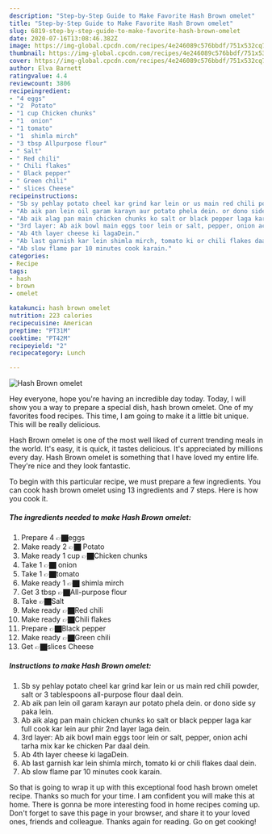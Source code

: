```yaml
---
description: "Step-by-Step Guide to Make Favorite Hash Brown omelet"
title: "Step-by-Step Guide to Make Favorite Hash Brown omelet"
slug: 6819-step-by-step-guide-to-make-favorite-hash-brown-omelet
date: 2020-07-16T13:08:46.382Z
image: https://img-global.cpcdn.com/recipes/4e246089c576bbdf/751x532cq70/hash-brown-omelet-recipe-main-photo.jpg
thumbnail: https://img-global.cpcdn.com/recipes/4e246089c576bbdf/751x532cq70/hash-brown-omelet-recipe-main-photo.jpg
cover: https://img-global.cpcdn.com/recipes/4e246089c576bbdf/751x532cq70/hash-brown-omelet-recipe-main-photo.jpg
author: Elva Barnett
ratingvalue: 4.4
reviewcount: 3806
recipeingredient:
- "4 eggs"
- "2  Potato"
- "1 cup Chicken chunks"
- "1  onion"
- "1 tomato"
- "1  shimla mirch"
- "3 tbsp Allpurpose flour"
- " Salt"
- " Red chili"
- " Chili flakes"
- " Black pepper"
- " Green chili"
- " slices Cheese"
recipeinstructions:
- "Sb sy pehlay potato cheel kar grind kar lein or us main red chili powder, salt or 3 tablespoons all-purpose flour daal dein."
- "Ab aik pan lein oil garam karayn aur potato phela dein. or dono side sy paka lein."
- "Ab aik alag pan main chicken chunks ko salt or black pepper laga kar full cook kar lein aur phir 2nd layer laga dein."
- "3rd layer: Ab aik bowl main eggs toor lein or salt, pepper, onion achi tarha mix kar ke chicken Par daal dein."
- "Ab 4th layer cheese ki lagaDein."
- "Ab last garnish kar lein shimla mirch, tomato ki or chili flakes daal dein."
- "Ab slow flame par 10 minutes cook karain."
categories:
- Recipe
tags:
- hash
- brown
- omelet

katakunci: hash brown omelet 
nutrition: 223 calories
recipecuisine: American
preptime: "PT31M"
cooktime: "PT42M"
recipeyield: "2"
recipecategory: Lunch

---
```



![Hash Brown omelet](https://img-global.cpcdn.com/recipes/4e246089c576bbdf/751x532cq70/hash-brown-omelet-recipe-main-photo.jpg)

Hey everyone, hope you're having an incredible day today. Today, I will show you a way to prepare a special dish, hash brown omelet. One of my favorites food recipes. This time, I am going to make it a little bit unique. This will be really delicious.

Hash Brown omelet is one of the most well liked of current trending meals in the world. It's easy, it is quick, it tastes delicious. It's appreciated by millions every day. Hash Brown omelet is something that I have loved my entire life. They're nice and they look fantastic.




To begin with this particular recipe, we must prepare a few ingredients. You can cook hash brown omelet using 13 ingredients and 7 steps. Here is how you cook it.

<!--inarticleads1-->

##### The ingredients needed to make Hash Brown omelet:

1. Prepare 4 👉🏿eggs
1. Make ready 2 👉🏿 Potato
1. Make ready 1 cup 👉🏿Chicken chunks
1. Take 1 👉🏿 onion
1. Take 1 👉🏿tomato
1. Make ready 1 👉🏿 shimla mirch
1. Get 3 tbsp 👉🏿All-purpose flour
1. Take  👉🏿Salt
1. Make ready  👉🏿Red chili
1. Make ready  👉🏿Chili flakes
1. Prepare  👉🏿Black pepper
1. Make ready  👉🏿Green chili
1. Get  👉🏿slices Cheese




<!--inarticleads2-->

##### Instructions to make Hash Brown omelet:

1. Sb sy pehlay potato cheel kar grind kar lein or us main red chili powder, salt or 3 tablespoons all-purpose flour daal dein.
1. Ab aik pan lein oil garam karayn aur potato phela dein. or dono side sy paka lein.
1. Ab aik alag pan main chicken chunks ko salt or black pepper laga kar full cook kar lein aur phir 2nd layer laga dein.
1. 3rd layer: Ab aik bowl main eggs toor lein or salt, pepper, onion achi tarha mix kar ke chicken Par daal dein.
1. Ab 4th layer cheese ki lagaDein.
1. Ab last garnish kar lein shimla mirch, tomato ki or chili flakes daal dein.
1. Ab slow flame par 10 minutes cook karain.




So that is going to wrap it up with this exceptional food hash brown omelet recipe. Thanks so much for your time. I am confident you will make this at home. There is gonna be more interesting food in home recipes coming up. Don't forget to save this page in your browser, and share it to your loved ones, friends and colleague. Thanks again for reading. Go on get cooking!
